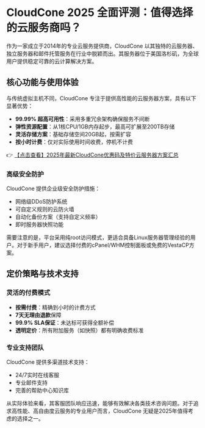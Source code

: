 # CloudCone 2025 全面评测：值得选择的云服务商吗？

作为一家成立于2014年的专业云服务提供商，CloudCone 以其独特的云服务器、独立服务器和邮件托管服务在行业中脱颖而出。其服务器位于美国洛杉矶，为全球用户提供稳定可靠的云计算解决方案。

## 核心功能与使用体验

与传统虚拟主机不同，CloudCone 专注于提供高性能的云服务器方案，具有以下显著优势：

- **99.99% 超高可用性**：采用多重冗余架构确保服务不间断
- **弹性资源配置**：从1核CPU/1GB内存起步，最高可扩展至200TB存储
- **灵活存储方案**：基础存储空间20GB起，按需扩容
- **按小时计费**：仅对实际使用时间收费，停机不计费

👉 [【点击查看】2025年最新CloudCone优惠码及特价云服务器方案汇总](https://bit.ly/Cloudcone)

### 高级安全防护
CloudCone 提供企业级安全防护措施：
- 网络级DDoS防护系统
- 可自定义规则的云防火墙
- 自动化备份方案（支持自定义频率）
- 即时服务器快照功能

需要注意的是，平台采用纯root访问模式，更适合具备Linux服务器管理经验的用户。对于新手用户，建议选择付费的cPanel/WHM控制面板或免费的VestaCP方案。

## 定价策略与技术支持

### 灵活的付费模式
- **按需付费**：精确到小时的计费方式
- **7天无理由退款**保障
- **99.9% SLA保证**：未达标可获得全额补偿
- **透明定价**：所有附加服务（如快照）都有明确收费标准

### 专业支持团队
CloudCone 提供多渠道技术支持：
- 24/7实时在线客服
- 专业邮件支持
- 完善的帮助中心知识库

从实际体验来看，其客服团队响应迅速，能够有效解决各类技术咨询问题。对于追求高性能、高自由度云服务的专业用户而言，CloudCone 无疑是2025年值得考虑的选择之一。
